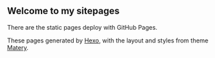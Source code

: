## Welcome to my sitepages

There are the static pages deploy with GitHub Pages.

These pages generated by [Hexo](https://hexo.io/), with the layout and styles from theme [Matery](https://github.com/blinkfox/hexo-theme-matery).
